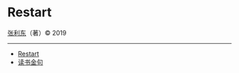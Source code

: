 # Restart

[张利东](https://gitpress.io/@jetorz/)（著）&copy; 2019

-----

- [Restart](https://gitpress.io/@jetorz/millions-from-start)
- [读书金句](https://gitpress.io/@jetorz/gold)
